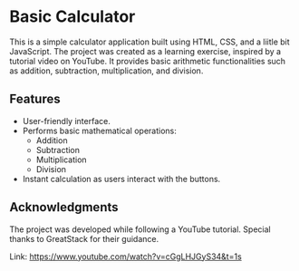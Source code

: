 # Basic Calculator
This is a simple calculator application built using HTML, CSS, and a liitle bit JavaScript. The project was created as a learning exercise, inspired by a tutorial video on YouTube. 
It provides basic arithmetic functionalities such as addition, subtraction, multiplication, and division.

## Features
- User-friendly interface.
- Performs basic mathematical operations:
  - Addition
  - Subtraction
  - Multiplication
  - Division
- Instant calculation as users interact with the buttons.

## Acknowledgments
The project was developed while following a YouTube tutorial. Special thanks to GreatStack for their guidance.

Link: https://www.youtube.com/watch?v=cGgLHJGyS34&t=1s
